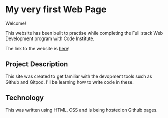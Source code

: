 # My very first Web Page

Welcome!

This website has been built to practise while completing the Full stack Web Development program with Code Institute.

The link to the website is [here](https://https://kimtroop89.github.io/my-full-template/)!

## Project Description

This site was created to get familiar with the devopment tools such as Github and Gitpod. I'll be learning how to write code in these.

## Technology

This was written using HTML, CSS and is being hosted on Github pages.


